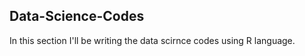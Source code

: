 ## Data-Science-Codes ##   
In this section I'll be writing the data scirnce codes using R language.   
